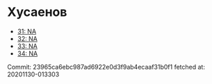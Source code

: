 # Хусаенов
- [31: NA](31.md)
- [32: NA](32.md)
- [33: NA](33.md)
- [34: NA](34.md)

Commit: 23965ca6ebc987ad6922e0d3f9ab4ecaaf31b0f1
 fetched at: 20201130-013303
